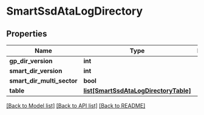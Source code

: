 # SmartSsdAtaLogDirectory

## Properties
Name | Type | Description | Notes
------------ | ------------- | ------------- | -------------
**gp_dir_version** | **int** |  | [optional] 
**smart_dir_version** | **int** |  | [optional] 
**smart_dir_multi_sector** | **bool** |  | [optional] 
**table** | [**list[SmartSsdAtaLogDirectoryTable]**](SmartSsdAtaLogDirectoryTable.md) |  | [optional] 

[[Back to Model list]](../README.md#documentation-for-models) [[Back to API list]](../README.md#documentation-for-api-endpoints) [[Back to README]](../README.md)



